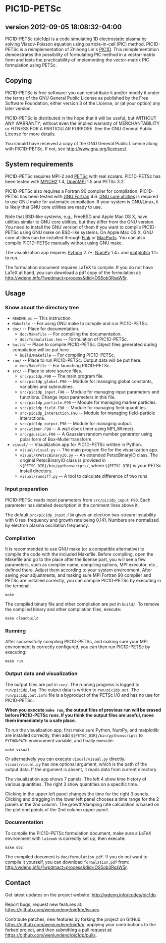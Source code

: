 PIC1D-PETSc
===========
version 2012-09-05 18:08:32-04:00
---------------------------------

PIC1D-PETSc (pic1dp) is a code simulating 1D electrostatic plasma by solving
Vlasov-Poisson equation using particle-in-cell (PIC) method.  PIC1D-PETSc is a
reimplementation of Zhihong Lin's
[PIC1D](http://phoenix.ps.uci.edu/zlin/pic1d/).  This reimplementation
demonstrates the possibility of formulating PIC method in a vector-matrix form
and tests the practicability of implementing the vector-matrix PIC formulation
using PETSc.


Copying
-------

PIC1D-PETSc is free software: you can redistribute it and/or modify
it under the terms of the GNU General Public License as published by
the Free Software Foundation, either version 3 of the License, or
(at your option) any later version.

PIC1D-PETSc is distributed in the hope that it will be useful,
but WITHOUT ANY WARRANTY; without even the implied warranty of
MERCHANTABILITY or FITNESS FOR A PARTICULAR PURPOSE.  See the
GNU General Public License for more details.

You should have received a copy of the GNU General Public License
along with PIC1D-PETSc.  If not, see <http://www.gnu.org/licenses/>.


System requirements
-------------------

PIC1D-PETSc requires MPI-2 and [PETSc](http://www.mcs.anl.gov/petsc/) with real
scalars.  PIC1D-PETSc has been tested with
[MPICH2](http://www.mcs.anl.gov/research/projects/mpich2/) 1.4,
[OpenMPI](http://www.open-mpi.org/) 1.5 and PETSc 3.2.

PIC1D-PETSc also requires a Fortran 90 compiler for compilation.  PIC1D-PETSc
has been tested with [GNU Fortran](http://gcc.gnu.org/fortran/) 4.6.  [GNU core
utilities](http://www.gnu.org/software/coreutils/) is required to use GNU make
for automatic compilation.  If your system is GNU/Linux, it is likely that GNU
core utilities are ready to use.

Note that BSD-like systems, e.g., FreeBSD and Apple Mac OS X, have utilities
similar to GNU core utilities, but they differ from the GNU version.  You need
to install the GNU version of them if you want to compile PIC1D-PETSc using GNU
make on BSD-like systems.  On Apple Mac OS X, GNU core utilities can be
installed through [Fink](http://www.finkproject.org/) or
[MacPorts](http://www.macports.org/).  You can also compile PIC1D-PETSc
manually without using GNU make.

The visualization app requires [Python](http://www.python.org/) 2.7+,
[NumPy](http://numpy.scipy.org/) 1.4+ and
[matplotlib](http://matplotlib.sourceforge.net/) 1.1+ to run.

The formulation document requires LaTeX to compile.  If you do not have LaTeX
at hand, you can download a pdf copy of the formulation at:
<http://wdeng.info/?wpdmact=process&did=OS5ob3RsaW5r>.


Usage
-----

### Know about the directory tree

+ `README.md` -- This instruction.
+ `Makefile` -- For using GNU make to compile and run PIC1D-PETSc.
+ `doc/` -- Place for documentation.
	+ `doc/Makefile` -- For compiling the documentation.
	+ `doc/formulation.tex` -- Formulation of PIC1D-PETSc.
+ `build/` -- Place to compile PIC1D-PETSc.  Object files generated during
compilation will be put here.
	+ `build/Makefile` -- For compiling PIC1D-PETSc.
+ `run/` -- Place to run PIC1D-PETSc.  Output data will be put here.
	+ `run/Makefile` -- For launching PIC1D-PETSc.
+ `src/` -- Place to store source files.
	+ `src/pic1dp.F90` -- The main program file.
	+ `src/pic1dp_global.F90` -- Module for managing global constants,
	variables and subroutines.
	+ `src/pic1dp_input.F90` -- Module for managing input parameters and
	functions.  Change input parameters in this file.
	+ `src/pic1dp_particle.F90` -- Module for managing marker particles.
	+ `src/pic1dp_field.F90` -- Module for managing field quantities.
	+ `src/pic1dp_interaction.F90` -- Module for managing field-particle
	interactions.
	+ `src/pic1dp_output.F90` -- Module for managing output.
	+ `src/wtimer.F90` -- A wall clock timer using MPI_Wtime().
	+ `src/gaussian.F90` -- A Gaussian random number generator using polar form
	of Box-Muller transform.
+ `visual/` -- Visualization app for PIC1D-PETSc written in Python.
	+ `visual/visual.py` -- The main program file for the visualization app.
	+ `visual/XPetscBinaryIO.py` -- An extended PetscBinaryIO class.  The
	original PetscBinaryIO class is provided in
	`${PETSC_DIR}/bin/pythonscripts/`, where `${PETSC_DIR}` is your PETSc install
	directory.
	+ `visual/rundiff.py` -- A tool to calculate difference of two runs


### Input preparation

PIC1D-PETSc reads input parameters from `src/pic1dp_input.F90`.  Each parameter
has detailed description in the comment lines above it.

The default `src/pic1dp_input.F90` gives an electron two-stream instability
with 0 real frequency and growth rate being 0.141.  Numbers are normalized by
electron plasma oscillation frequency.


### Compilation

It is recommended to use GNU make (or a compatible alternative) to compile the
code with the included Makefile.  Before compiling, open the Makefile and go to
the place after the license part, you will see a few parameters, such as
compiler name, compiling options, MPI executor, etc., defined there.  Adjust
them according to your system environment.  After saving your adjustments, and
making sure MPI Fortran 90 compiler and PETSc are installed correctly, you can
compile PIC1D-PETSc by executing in the terminal:

	make

The compiled binary file and other compilation are put in `build/`.  To remove
the compiled binary and other compilation files, execute:

	make cleanbuild


### Running

After successfully compiling PIC1D-PETSc, and making sure your MPI environment
is correctly configured, you can then run PIC1D-PETSc by executing:

	make run


### Output data and visualization

The output files are put in `run/`.  The running progress is logged to
`run/pic1dp.log`.  The output data is written to `run/pic1dp.out`.  The
`run/pic1dp.out.info` file is a byproduct of the PETSc I/O and has no use for
PIC1D-PETSc.

**When you execute `make run`, the output files of previous run will be erased
before PIC1D-PETSc runs.  If you think the output files are useful, move them
immediately to a safe place.**

To run the visualization app, first make sure Python, NumPy, and matplotlib are
installed correctly, then add `${PETSC_DIR}/bin/pythonscripts` to `PYTHONPATH`
environment variable, and finally execute:

	make visual

Or alternatively you can execute `visual/visual.py` directly.
`visual/visual.py` has one optional argument, which is the path of the output
data.  If the argument is absent, it reads data from current directory.

The visualization app shows 7 panels.  The left 4 show time history of various
quantities.  The right 3 show quantities on a specific time.

Clicking in the upper left panel changes the time for the right 3 panels.
Clicking and dragging in the lower left panel chooses a time range for the 2
panels in the 2nd column.  The growth/damping rate calculation is based on the
plot end points of the 2nd column upper panel.


### Documentation

To compile the PIC1D-PETSc formulation document, make sure a LaTeX environment
with `latexmk` is correctly set up, then execute:

	make doc

The compiled document is `doc/formulation.pdf`.  If you do not want to compile
it yourself, you can download `formulation.pdf` from:
<http://wdeng.info/?wpdmact=process&did=OS5ob3RsaW5r>.


Contact
-------

Get latest updates on the project website:
<http://wdeng.info/codes/pic1dp>.

Report bugs, request new features at:
<https://github.com/wenjundeng/pic1dp/issues>.

Contribute patches, new features by forking the project on GitHub:
<https://github.com/wenjundeng/pic1dp>, applying your contributions to the
forked project, and then submitting a pull request at:
<https://github.com/wenjundeng/pic1dp/pulls>.

